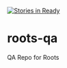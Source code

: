 [![Stories in Ready](https://badge.waffle.io/OSC-CSC480SP16/roots-qa.png?label=ready&title=Ready)](https://waffle.io/OSC-CSC480SP16/roots-qa)
# roots-qa
QA Repo for Roots

